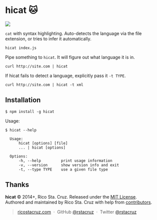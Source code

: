 # hicat :cat:

<img src="http://ricostacruz.com/hicat/hicat.gif">

`cat` with syntax highlighting. Auto-detects the language via the file 
extension, or tries to infer it automatically.

    hicat index.js

Pipe something to `hicat`. It will figure out what language it is in.

    curl http://site.com | hicat

If hicat fails to detect a language, explicitly pass it `-t TYPE`.

    curl http://site.com | hicat -t xml

Installation
------------

    $ npm install -g hicat

Usage:

    $ hicat --help

      Usage:
          hicat [options] [file]
          ... | hicat [options]

      Options:
          -h, --help         print usage information
          -v, --version      show version info and exit
          -t, --type TYPE    use a given file type

Thanks
------

**hicat** © 2014+, Rico Sta. Cruz. Released under the [MIT License].<br>
Authored and maintained by Rico Sta. Cruz with help from [contributors].

> [ricostacruz.com](http://ricostacruz.com) &nbsp;&middot;&nbsp;
> GitHub [@rstacruz](https://github.com/rstacruz) &nbsp;&middot;&nbsp;
> Twitter [@rstacruz](https://twitter.com/rstacruz)

[MIT License]: http://mit-license.org/
[contributors]: http://github.com/rstacruz/hicat/contributors
